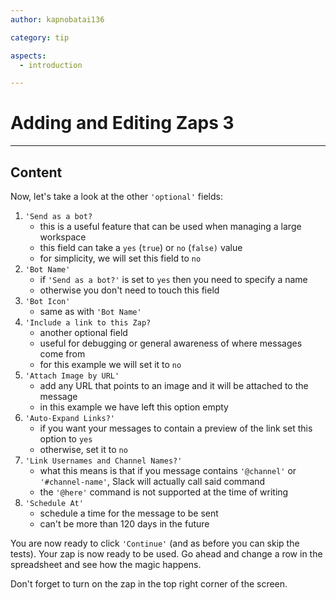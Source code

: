 ```yaml
---
author: kapnobatai136

category: tip

aspects:
  - introduction

---
```


# Adding and Editing Zaps 3

---
## Content

Now, let's take a look at the other `'optional'` fields:
1. `'Send as a bot?`
    - this is a useful feature that can be used when managing a large workspace
    - this field can take a `yes` (`true`) or `no` (`false)` value
    - for simplicity, we will set this field to `no`
2. `'Bot Name'`
    - if `'Send as a bot?'` is set to `yes` then you need to specify a name
    - otherwise you don't need to touch this field
3. `'Bot Icon'`
    - same as with `'Bot Name'`
4. `'Include a link to this Zap?`
    - another optional field
    - useful for debugging or general awareness of where messages come from
    - for this example we will set it to `no`
5. `'Attach Image by URL'`
    - add any URL that points to an image and it will be attached to the message
    - in this example we have left this option empty
6. `'Auto-Expand Links?'`
    - if you want your messages to contain a preview of the link set this option to `yes`
    - otherwise, set it to `no`
7. `'Link Usernames and Channel Names?'`
    - what this means is that if you message contains `'@channel'` or `'#channel-name'`, Slack will actually call said command
    - the `'@here'` command is not supported at the time of writing
8. `'Schedule At'`
    - schedule a time for the message to be sent
    - can't be more than 120 days in the future

You are now ready to click `'Continue'` (and as before you can skip the tests). Your zap is now ready to be used. Go ahead and change a row in the spreadsheet and see how the magic happens.

Don't forget to turn on the zap in the top right corner of the screen.
